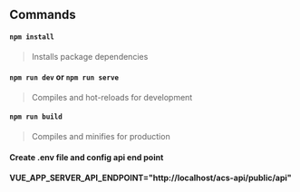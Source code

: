 ## Commands
#### `npm install`
> Installs package dependencies

#### `npm run dev` or `npm run serve` 
> Compiles and hot-reloads for development

#### `npm run build`
> Compiles and minifies for production

#### Create .env file and config api end point
#### VUE_APP_SERVER_API_ENDPOINT="http://localhost/acs-api/public/api"